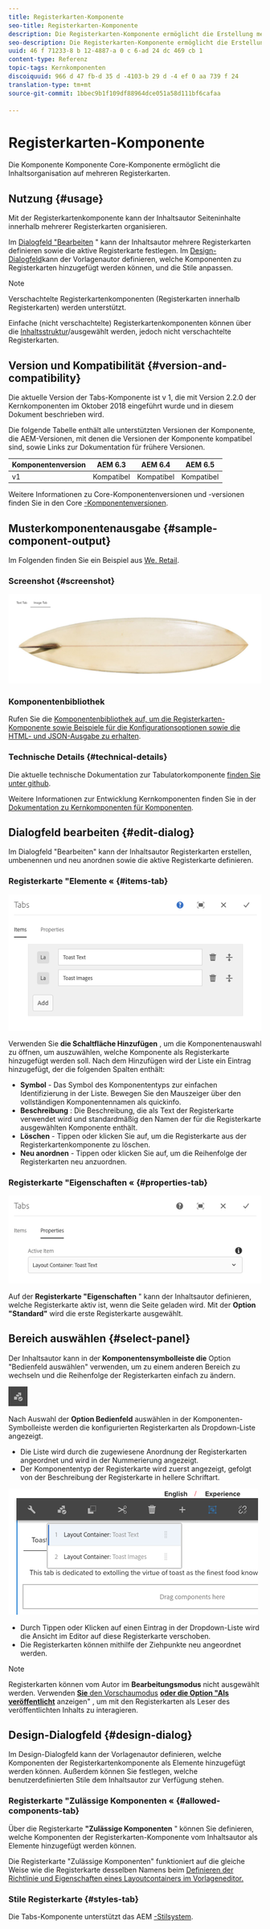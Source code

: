 ```yaml
---
title: Registerkarten-Komponente
seo-title: Registerkarten-Komponente
description: Die Registerkarten-Komponente ermöglicht die Erstellung mehrerer Registerkarten zum Anordnen von Inhalten auf einer Seite.
seo-description: Die Registerkarten-Komponente ermöglicht die Erstellung mehrerer Registerkarten zum Anordnen von Inhalten auf einer Seite.
uuid: 46 f 71233-8 b 12-4887-a 0 c 6-ad 24 dc 469 cb 1
content-type: Referenz
topic-tags: Kernkomponenten
discoiquuid: 966 d 47 fb-d 35 d -4103-b 29 d -4 ef 0 aa 739 f 24
translation-type: tm+mt
source-git-commit: 1bbec9b1f109df88964dce051a58d111bf6cafaa

---
```



# Registerkarten-Komponente

Die Komponente Komponente Core-Komponente ermöglicht die Inhaltsorganisation auf mehreren Registerkarten.

## Nutzung {#usage}

Mit der Registerkartenkomponente kann der Inhaltsautor Seiteninhalte innerhalb mehrerer Registerkarten organisieren.

Im [Dialogfeld &quot;Bearbeiten](#edit-dialog) &quot; kann der Inhaltsautor mehrere Registerkarten definieren sowie die aktive Registerkarte festlegen. Im [Design-Dialogfeld](#design-dialog)kann der Vorlagenautor definieren, welche Komponenten zu Registerkarten hinzugefügt werden können, und die Stile anpassen.

>[!NOTE]
>
>Verschachtelte Registerkartenkomponenten (Registerkarten innerhalb Registerkarten) werden unterstützt.
>
>Einfache (nicht verschachtelte) Registerkartenkomponenten können über die [Inhaltsstruktur](https://helpx.adobe.com/experience-manager/6-5/sites/authoring/using/author-environment-tools.html)/ausgewählt werden, jedoch nicht verschachtelte Registerkarten.

## Version und Kompatibilität {#version-and-compatibility}

Die aktuelle Version der Tabs-Komponente ist v 1, die mit Version 2.2.0 der Kernkomponenten im Oktober 2018 eingeführt wurde und in diesem Dokument beschrieben wird.

Die folgende Tabelle enthält alle unterstützten Versionen der Komponente, die AEM-Versionen, mit denen die Versionen der Komponente kompatibel sind, sowie Links zur Dokumentation für frühere Versionen.

| Komponentenversion | AEM 6.3 | AEM 6.4 | AEM 6.5 |
|--- |--- |--- |--- |
| v1 | Kompatibel | Kompatibel | Kompatibel |

Weitere Informationen zu Core-Komponentenversionen und -versionen finden Sie in den Core [-Komponentenversionen](versions.md).

## Musterkomponentenausgabe {#sample-component-output}

Im Folgenden finden Sie ein Beispiel aus [We. Retail](https://helpx.adobe.com/experience-manager/6-5/sites/developing/using/we-retail.html).

### Screenshot {#screenshot}

![](assets/screenshot_2018-11-28at142504.png)

### Komponentenbibliothek

Rufen Sie die [Komponentenbibliothek auf, um die Registerkarten-Komponente sowie Beispiele für die Konfigurationsoptionen sowie die HTML- und JSON-Ausgabe zu erhalten](http://opensource.adobe.com/aem-core-wcm-components/library/tabs.html).

### Technische Details {#technical-details}

Die aktuelle technische Dokumentation zur Tabulatorkomponente [finden Sie unter github](https://github.com/adobe/aem-core-wcm-components/blob/master/content/src/content/jcr_root/apps/core/wcm/components/tabs/v1/tabs).

Weitere Informationen zur Entwicklung Kernkomponenten finden Sie in der [Dokumentation zu Kernkomponenten für Komponenten](developing.md).

## Dialogfeld bearbeiten {#edit-dialog}

Im Dialogfeld &quot;Bearbeiten&quot; kann der Inhaltsautor Registerkarten erstellen, umbenennen und neu anordnen sowie die aktive Registerkarte definieren.

### Registerkarte &quot;Elemente « {#items-tab}

![](assets/screenshot_2018-10-11at153557.png)

Verwenden Sie **die Schaltfläche Hinzufügen** , um die Komponentenauswahl zu öffnen, um auszuwählen, welche Komponente als Registerkarte hinzugefügt werden soll. Nach dem Hinzufügen wird der Liste ein Eintrag hinzugefügt, der die folgenden Spalten enthält:

* **Symbol** - Das Symbol des Komponententyps zur einfachen Identifizierung in der Liste. Bewegen Sie den Mauszeiger über den vollständigen Komponentennamen als quickinfo.
* **Beschreibung** : Die Beschreibung, die als Text der Registerkarte verwendet wird und standardmäßig den Namen der für die Registerkarte ausgewählten Komponente enthält.
* **Löschen** - Tippen oder klicken Sie auf, um die Registerkarte aus der Registerkartenkomponente zu löschen.
* **Neu anordnen** - Tippen oder klicken Sie auf, um die Reihenfolge der Registerkarten neu anzuordnen.

### Registerkarte &quot;Eigenschaften « {#properties-tab}

![](assets/screenshot_2018-10-19at140646.png)

Auf der **Registerkarte &quot;Eigenschaften** &quot; kann der Inhaltsautor definieren, welche Registerkarte aktiv ist, wenn die Seite geladen wird. Mit der **Option &quot;Standard&quot;** wird die erste Registerkarte ausgewählt.

## Bereich auswählen {#select-panel}

Der Inhaltsautor kann in der **Komponentensymbolleiste die** Option &quot;Bedienfeld auswählen&quot; verwenden, um zu einem anderen Bereich zu wechseln und die Reihenfolge der Registerkarten einfach zu ändern.

![](assets/screenshot_2018-10-11at165417.png)

Nach Auswahl der **Option Bedienfeld** auswählen in der Komponenten-Symbolleiste werden die konfigurierten Registerkarten als Dropdown-Liste angezeigt.

* Die Liste wird durch die zugewiesene Anordnung der Registerkarten angeordnet und wird in der Nummerierung angezeigt.
* Der Komponententyp der Registerkarte wird zuerst angezeigt, gefolgt von der Beschreibung der Registerkarte in hellere Schriftart.

![](assets/screenshot_2018-10-11at165154.png)

* Durch Tippen oder Klicken auf einen Eintrag in der Dropdown-Liste wird die Ansicht im Editor auf diese Registerkarte verschoben.
* Die Registerkarten können mithilfe der Ziehpunkte neu angeordnet werden.

>[!NOTE]
>
>Registerkarten können vom Autor im **Bearbeitungsmodus** nicht ausgewählt werden. Verwenden [**Sie** den Vorschaumodus](https://helpx.adobe.com/experience-manager/6-5/sites/authoring/using/editing-content.html) **[oder die Option &quot;Als veröffentlicht](https://helpx.adobe.com/experience-manager/6-5/sites/authoring/using/editing-content.html)** anzeigen&quot; , um mit den Registerkarten als Leser des veröffentlichten Inhalts zu interagieren.

## Design-Dialogfeld {#design-dialog}

Im Design-Dialogfeld kann der Vorlagenautor definieren, welche Komponenten der Registerkartenkomponente als Elemente hinzugefügt werden können. Außerdem können Sie festlegen, welche benutzerdefinierten Stile dem Inhaltsautor zur Verfügung stehen.

### Registerkarte &quot;Zulässige Komponenten « {#allowed-components-tab}

Über die Registerkarte **&quot;Zulässige Komponenten** &quot; können Sie definieren, welche Komponenten der Registerkarten-Komponente vom Inhaltsautor als Elemente hinzugefügt werden können.

Die Registerkarte &quot;Zulässige Komponenten&quot; funktioniert auf die gleiche Weise wie die Registerkarte desselben Namens beim [Definieren der Richtlinie und Eigenschaften eines Layoutcontainers im Vorlageneditor.](https://helpx.adobe.com/experience-manager/6-5/sites/authoring/using/templates.html)

### Stile Registerkarte {#styles-tab}

Die Tabs-Komponente unterstützt das AEM [-Stilsystem](authoring.md#component-styling).